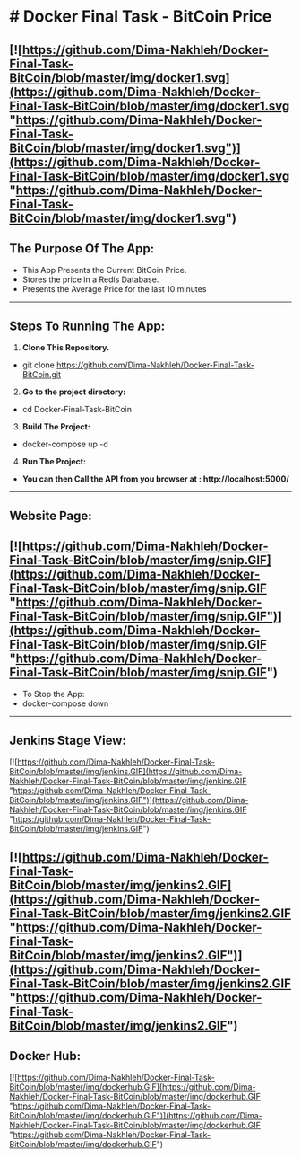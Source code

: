 # # Docker Final Task - BitCoin Price
[![https://github.com/Dima-Nakhleh/Docker-Final-Task-BitCoin/blob/master/img/docker1.svg](https://github.com/Dima-Nakhleh/Docker-Final-Task-BitCoin/blob/master/img/docker1.svg "https://github.com/Dima-Nakhleh/Docker-Final-Task-BitCoin/blob/master/img/docker1.svg")](https://github.com/Dima-Nakhleh/Docker-Final-Task-BitCoin/blob/master/img/docker1.svg "https://github.com/Dima-Nakhleh/Docker-Final-Task-BitCoin/blob/master/img/docker1.svg")
----
## **The Purpose Of The App:**
- This App Presents the Current BitCoin Price.
- Stores the price in a Redis Database.
- Presents the Average Price for the last 10 minutes

----
## **Steps To Running The App:**
1. **Clone This Repository.**
- git clone https://github.com/Dima-Nakhleh/Docker-Final-Task-BitCoin.git 
 
2. **Go to the project directory:**
- cd Docker-Final-Task-BitCoin

3. **Build The Project:**
- docker-compose up -d

4. **Run The Project:**
-  **You can then Call the API from you browser at : http://localhost:5000/**
---
## **Website Page:**
[![https://github.com/Dima-Nakhleh/Docker-Final-Task-BitCoin/blob/master/img/snip.GIF](https://github.com/Dima-Nakhleh/Docker-Final-Task-BitCoin/blob/master/img/snip.GIF "https://github.com/Dima-Nakhleh/Docker-Final-Task-BitCoin/blob/master/img/snip.GIF")](https://github.com/Dima-Nakhleh/Docker-Final-Task-BitCoin/blob/master/img/snip.GIF "https://github.com/Dima-Nakhleh/Docker-Final-Task-BitCoin/blob/master/img/snip.GIF")
----
- To Stop the App:  
- docker-compose down
----

## **Jenkins Stage View:**
[![https://github.com/Dima-Nakhleh/Docker-Final-Task-BitCoin/blob/master/img/jenkins.GIF](https://github.com/Dima-Nakhleh/Docker-Final-Task-BitCoin/blob/master/img/jenkins.GIF "https://github.com/Dima-Nakhleh/Docker-Final-Task-BitCoin/blob/master/img/jenkins.GIF")](https://github.com/Dima-Nakhleh/Docker-Final-Task-BitCoin/blob/master/img/jenkins.GIF "https://github.com/Dima-Nakhleh/Docker-Final-Task-BitCoin/blob/master/img/jenkins.GIF")

[![https://github.com/Dima-Nakhleh/Docker-Final-Task-BitCoin/blob/master/img/jenkins2.GIF](https://github.com/Dima-Nakhleh/Docker-Final-Task-BitCoin/blob/master/img/jenkins2.GIF "https://github.com/Dima-Nakhleh/Docker-Final-Task-BitCoin/blob/master/img/jenkins2.GIF")](https://github.com/Dima-Nakhleh/Docker-Final-Task-BitCoin/blob/master/img/jenkins2.GIF "https://github.com/Dima-Nakhleh/Docker-Final-Task-BitCoin/blob/master/img/jenkins2.GIF")
---
## **Docker Hub:**
[![https://github.com/Dima-Nakhleh/Docker-Final-Task-BitCoin/blob/master/img/dockerhub.GIF](https://github.com/Dima-Nakhleh/Docker-Final-Task-BitCoin/blob/master/img/dockerhub.GIF "https://github.com/Dima-Nakhleh/Docker-Final-Task-BitCoin/blob/master/img/dockerhub.GIF")](https://github.com/Dima-Nakhleh/Docker-Final-Task-BitCoin/blob/master/img/dockerhub.GIF "https://github.com/Dima-Nakhleh/Docker-Final-Task-BitCoin/blob/master/img/dockerhub.GIF")


